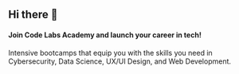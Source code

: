 ## Hi there 👋

#### Join Code Labs Academy and launch your career in tech!
Intensive bootcamps that equip you with the skills you need in Cybersecurity, Data Science, UX/UI Design, and Web Development.

